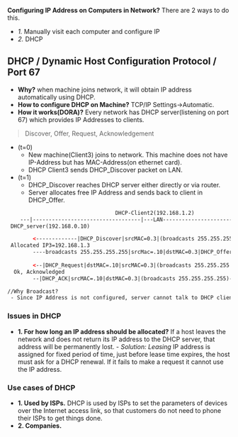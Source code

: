 **Configuring IP Address on Computers in Network?** There are 2 ways to do this.
- *1.* Manually visit each computer and configure IP
- *2.* DHCP

## DHCP / Dynamic Host Configuration Protocol / Port 67
- **Why?** when machine joins network, it will obtain IP address automatically using DHCP.
- **How to configure DHCP on Machine?** TCP/IP Settings->Automatic.
- **How it works(DORA)?** Every network has DHCP server(listening on port 67) which provides IP Addresses to clients.
> Discover, Offer, Request, Acknowledgement

  - (t=0)
    - New machine(Client3) joins to network. This machine does not have IP-Address but has MAC-Address(on ethernet card).
    - DHCP Client3 sends DHCP_Discover packet on LAN.
  - (t=1)
    - DHCP_Discover reaches DHCP server either directly or via router.
    - Server allocates free IP Address and sends back to client in DHCP_Offer.
```html
                                  DHCP-Client2(192.168.1.2)
    ---|----------------------------------|---LAN---------------------------|------------|-------
 DHCP_server(192.168.0.10)                                             Client-4    Client3(joins n/w)

        <-------------|DHCP_Discover|srcMAC=0.3|(broadcasts 255.255.255.255)--------Ask for IP Address
 Allocated IP3=192.168.1.3
        ----broadcasts 255.255.255.255|srcMac=.10|dstMAC=0.3|DHCP_Offer(Allocated IP3)--->
          
        <--|DHCP_Request|dstMAC=.10|srcMAC=0.3|(broadcasts 255.255.255.255)--------Can you give 192.168.1.7?
  Ok, Acknowledged
        --|DHCP_ACK|srcMAC=.10|dstMAC=0.3|(broadcasts 255.255.255.255)---------------->    

//Why Broadcast?
 - Since IP Address is not configured, server cannot talk to DHCP client unicast.
```

### Issues in DHCP
- **1. For how long an IP address should be allocated?** If a host leaves the network and does not return its IP address to the DHCP server, that address will be permanently lost.   - *Solution: Leasing* IP address is assigned for fixed period of time, just before lease time expires, the host must ask for a DHCP renewal. If it fails to make a request it cannot use the IP address.

### Use cases of DHCP
- **1. Used by ISPs.** DHCP is used by ISPs to set the parameters of devices over the Internet access link, so that customers do not need to phone their ISPs to get things done.
- **2. Companies.**
